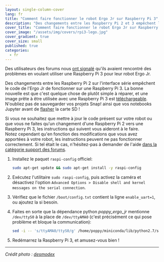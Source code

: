 ```yaml
---
layout: single-column-cover
lang: fr
title: "Comment faire fonctionner le robot Ergo Jr sur Raspberry Pi 3"
description: "Des changements entre les Raspberry Pi 2 et 3 empêchent le bon fonctionnement du code de l'Ergo Jr. Cet article vous montre comment résoudre ce problème"
cover_title: "Comment faire fonctionner le robot Ergo Jr sur Raspberry Pi 3"
cover_image: "/assets/img/covers/rpi3-lego.jpg"
cover_gradient: true
cover_size: small
published: true
categories:
  - fr
---
```


Des utilisateurs des forums nous [ont signalé](https://forum.poppy-project.org/t/factory-reset-problem/2651/3) qu'ils avaient rencontré des problèmes en voulant utiliser une Raspberry Pi 3 pour leur robot Ergo Jr.

Des changements entre les Raspberry Pi 2 sur l'interface série empêchent le code de l'Ergo Jr de fonctionner sur une Raspberry Pi 3.
La bonne nouvelle est que c'est quelque chose de plutôt simple à réparer, et une image prête à être utilisée avec une Raspberry Pi 3 est [téléchargeable][new-image]. N'oubliez pas de sauvegarder vos projets Snap! ainsi que vos notebooks Jupyter avant de [flasher][flash-sd] la carte SD !

Si vous ne souhaitez que mettre à jour le code présent sur votre robot ou que vous ne faites qu'un changement d'une Raspberry Pi 2 vers une Raspberry Pi 3, les instructions qui suivent vous aideront à le faire.  
Notez cependant qu'en fonction des modifications que vous avez apportées à votre robot, les instructions peuvent ne pas fonctionner correctement. Si tel était le cas, n'hésitez-pas à demander de l'aide [dans la catégorie support des forums][support-link].

1.  Installez le paquet `raspi-config` officiel:

    ```bash
    sudo apt-get update && sudo apt-get install -y raspi-config
    ```

2.  Exécutez l'utilitaire `sudo raspi-config`, puis activez la caméra et désactivez l'option `Advanced Options > Disable shell and kernel messages on the serial connection`.

3.  Vérifiez que le fichier `/boot/config.txt` contient la ligne `enable_uart=1`, ou ajoutez la si besoin.

4.  Faites en sorte que la dépendance python *poppy_ergo_jr* mentionne `/dev/ttyS0` à la place de `/dev/ttyAMA0` (c'est précisément ce qui pose problème et bloque la communication):

    ```bash
    sed -i -- 's/ttyAMA0/ttyS0/g' /home/poppy/miniconda/lib/python2.7/site-packages/poppy_ergo_jr/configuration/poppy_ergo_jr.json
    ```

5. Redémarrez la Raspberry Pi 3, et amusez-vous bien !

<hr>

*Crédit photo : [desmodex](https://www.flickr.com/photos/desmodex/26347969306)*

[new-image]: https://github.com/poppy-project/poppy-ergo-jr/releases/download/1.0.0-gm/2016-09-09-poppy-ergo-jr.img.zip
[support-link]: https://forum.poppy-project.org/t/making-the-ergo-jr-work-on-a-raspberry-pi-3/2688
[flash-sd]: https://docs.poppy-project.org/en/installation/burn-an-image-file.html#write-the-operating-system-image-to-the-sd-card
